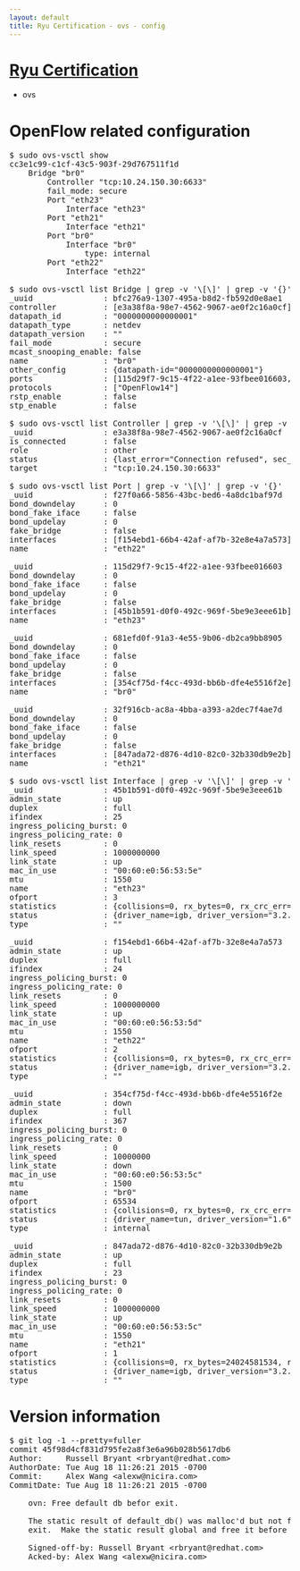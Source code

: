 ```yaml
---
layout: default
title: Ryu Certification - ovs - config
---
```

# [Ryu Certification](http://osrg.github.io/ryu/certification.html)
* ovs 

# OpenFlow related configuration
<pre>
$ sudo ovs-vsctl show
cc3e1c99-c1cf-43c5-903f-29d767511f1d
    Bridge "br0"
        Controller "tcp:10.24.150.30:6633"
        fail_mode: secure
        Port "eth23"
            Interface "eth23"
        Port "eth21"
            Interface "eth21"
        Port "br0"
            Interface "br0"
                type: internal
        Port "eth22"
            Interface "eth22"

$ sudo ovs-vsctl list Bridge | grep -v '\[\]' | grep -v '{}'
_uuid               : bfc276a9-1307-495a-b8d2-fb592d0e8ae1
controller          : [e3a38f8a-98e7-4562-9067-ae0f2c16a0cf]
datapath_id         : "0000000000000001"
datapath_type       : netdev
datapath_version    : "<built-in>"
fail_mode           : secure
mcast_snooping_enable: false
name                : "br0"
other_config        : {datapath-id="0000000000000001"}
ports               : [115d29f7-9c15-4f22-a1ee-93fbee016603, 32f916cb-ac8a-4bba-a393-a2dec7f4ae7d, 681efd0f-91a3-4e55-9b06-db2ca9bb8905, f27f0a66-5856-43bc-bed6-4a8dc1baf97d]
protocols           : ["OpenFlow14"]
rstp_enable         : false
stp_enable          : false

$ sudo ovs-vsctl list Controller | grep -v '\[\]' | grep -v '{}'
_uuid               : e3a38f8a-98e7-4562-9067-ae0f2c16a0cf
is_connected        : false
role                : other
status              : {last_error="Connection refused", sec_since_disconnect="3", state=BACKOFF}
target              : "tcp:10.24.150.30:6633"

$ sudo ovs-vsctl list Port | grep -v '\[\]' | grep -v '{}'
_uuid               : f27f0a66-5856-43bc-bed6-4a8dc1baf97d
bond_downdelay      : 0
bond_fake_iface     : false
bond_updelay        : 0
fake_bridge         : false
interfaces          : [f154ebd1-66b4-42af-af7b-32e8e4a7a573]
name                : "eth22"

_uuid               : 115d29f7-9c15-4f22-a1ee-93fbee016603
bond_downdelay      : 0
bond_fake_iface     : false
bond_updelay        : 0
fake_bridge         : false
interfaces          : [45b1b591-d0f0-492c-969f-5be9e3eee61b]
name                : "eth23"

_uuid               : 681efd0f-91a3-4e55-9b06-db2ca9bb8905
bond_downdelay      : 0
bond_fake_iface     : false
bond_updelay        : 0
fake_bridge         : false
interfaces          : [354cf75d-f4cc-493d-bb6b-dfe4e5516f2e]
name                : "br0"

_uuid               : 32f916cb-ac8a-4bba-a393-a2dec7f4ae7d
bond_downdelay      : 0
bond_fake_iface     : false
bond_updelay        : 0
fake_bridge         : false
interfaces          : [847ada72-d876-4d10-82c0-32b330db9e2b]
name                : "eth21"

$ sudo ovs-vsctl list Interface | grep -v '\[\]' | grep -v '{}'
_uuid               : 45b1b591-d0f0-492c-969f-5be9e3eee61b
admin_state         : up
duplex              : full
ifindex             : 25
ingress_policing_burst: 0
ingress_policing_rate: 0
link_resets         : 0
link_speed          : 1000000000
link_state          : up
mac_in_use          : "00:60:e0:56:53:5e"
mtu                 : 1550
name                : "eth23"
ofport              : 3
statistics          : {collisions=0, rx_bytes=0, rx_crc_err=0, rx_dropped=0, rx_errors=0, rx_frame_err=0, rx_over_err=0, rx_packets=0, tx_bytes=1176922500, tx_dropped=0, tx_errors=0, tx_packets=784615}
status              : {driver_name=igb, driver_version="3.2.10-k", firmware_version="2.10-9"}
type                : ""

_uuid               : f154ebd1-66b4-42af-af7b-32e8e4a7a573
admin_state         : up
duplex              : full
ifindex             : 24
ingress_policing_burst: 0
ingress_policing_rate: 0
link_resets         : 0
link_speed          : 1000000000
link_state          : up
mac_in_use          : "00:60:e0:56:53:5d"
mtu                 : 1550
name                : "eth22"
ofport              : 2
statistics          : {collisions=0, rx_bytes=0, rx_crc_err=0, rx_dropped=0, rx_errors=0, rx_frame_err=0, rx_over_err=0, rx_packets=0, tx_bytes=18089315792, tx_dropped=0, tx_errors=0, tx_packets=12064077}
status              : {driver_name=igb, driver_version="3.2.10-k", firmware_version="2.10-9"}
type                : ""

_uuid               : 354cf75d-f4cc-493d-bb6b-dfe4e5516f2e
admin_state         : down
duplex              : full
ifindex             : 367
ingress_policing_burst: 0
ingress_policing_rate: 0
link_resets         : 0
link_speed          : 10000000
link_state          : down
mac_in_use          : "00:60:e0:56:53:5c"
mtu                 : 1500
name                : "br0"
ofport              : 65534
statistics          : {collisions=0, rx_bytes=0, rx_crc_err=0, rx_dropped=0, rx_errors=0, rx_frame_err=0, rx_over_err=0, rx_packets=0, tx_bytes=0, tx_dropped=0, tx_errors=0, tx_packets=0}
status              : {driver_name=tun, driver_version="1.6", firmware_version="N/A"}
type                : internal

_uuid               : 847ada72-d876-4d10-82c0-32b330db9e2b
admin_state         : up
duplex              : full
ifindex             : 23
ingress_policing_burst: 0
ingress_policing_rate: 0
link_resets         : 0
link_speed          : 1000000000
link_state          : up
mac_in_use          : "00:60:e0:56:53:5c"
mtu                 : 1550
name                : "eth21"
ofport              : 1
statistics          : {collisions=0, rx_bytes=24024581534, rx_crc_err=0, rx_dropped=0, rx_errors=0, rx_frame_err=0, rx_over_err=0, rx_packets=16026376, tx_bytes=0, tx_dropped=0, tx_errors=0, tx_packets=0}
status              : {driver_name=igb, driver_version="3.2.10-k", firmware_version="2.10-9"}
type                : ""
</pre>

# Version information
<pre>
$ git log -1 --pretty=fuller
commit 45f98d4cf831d795fe2a8f3e6a96b028b5617db6
Author:     Russell Bryant &lt;rbryant@redhat.com&gt;
AuthorDate: Tue Aug 18 11:26:21 2015 -0700
Commit:     Alex Wang &lt;alexw@nicira.com&gt;
CommitDate: Tue Aug 18 11:26:21 2015 -0700

    ovn: Free default db befor exit.
    
    The static result of default_db&#40;&#41; was malloc'd but not freed before
    exit.  Make the static result global and free it before exit.
    
    Signed-off-by: Russell Bryant &lt;rbryant@redhat.com&gt;
    Acked-by: Alex Wang &lt;alexw@nicira.com&gt;
</pre>
